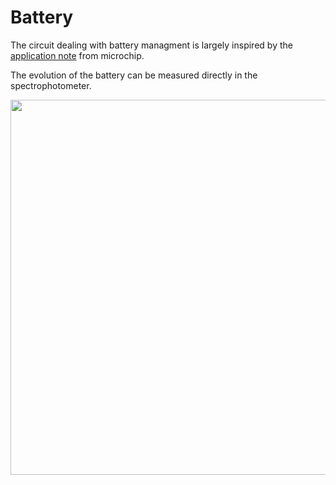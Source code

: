 
# Battery

The circuit dealing with battery managment is largely inspired by the [application note](power-design.pdf) from microchip.

The evolution of the battery can be measured directly in the spectrophotometer.

<img src="battery.svg" width=600>


